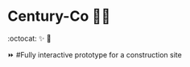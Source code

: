 # Century-Co :wedding::hammer:

:octocat: :sparkles: :movie_camera:

:fast_forward: #Fully interactive prototype for a construction site

